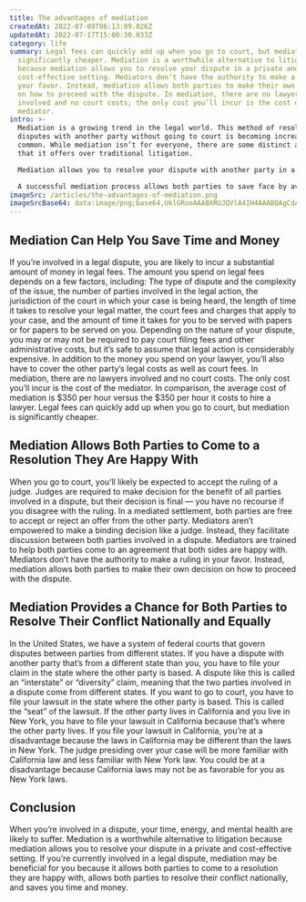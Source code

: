 ```yaml
---
title: The advantages of mediation
createdAt: 2022-07-09T06:13:09.026Z
updatedAt: 2022-07-17T15:00:30.033Z
category: life
summary: Legal fees can quickly add up when you go to court, but mediation is
  significantly cheaper. Mediation is a worthwhile alternative to litigation
  because mediation allows you to resolve your dispute in a private and
  cost-effective setting. Mediators don’t have the authority to make a ruling in
  your favor. Instead, mediation allows both parties to make their own decision
  on how to proceed with the dispute. In mediation, there are no lawyers
  involved and no court costs; the only cost you’ll incur is the cost of the
  mediator.
intro: >-
  Mediation is a growing trend in the legal world. This method of resolving
  disputes with another party without going to court is becoming increasingly
  common. While mediation isn’t for everyone, there are some distinct advantages
  that it offers over traditional litigation.

  Mediation allows you to resolve your dispute with another party in a private and confidential setting that’s neutral and objective. In mediation, a neutral third-party mediator facilitates discussions between the two parties involved in an irreconcilable dispute. Mediators do not take sides; they remain neutral while guiding the discussion toward a resolution that both parties can accept. 

  A successful mediation process allows both parties to save face by avoiding public disclosure of their personal information or confidential information about their business dealings. A mediated settlement is binding and requires no further action from either party after reaching an agreement. If you’re currently involved in a legal dispute, here are three reasons why mediation may be beneficial for you:
imageSrc: /articles/the-advantages-of-mediation.png
imageSrcBase64: data:image/png;base64,UklGRooAAABXRUJQVlA4IH4AAABQAgCdASoKAAoAAUAmJbACdAYr78Mv04wyNwAA/p41vhr/MUpC3tJQ/ETtR/SCMoWT/4Yb9qGJ/05vD29ANL8iO2+ulbANUMJu7eAwhKTKdPewFCluh4/wirqptaAriELHFHQxf/Ire6L+P+P/u1JRLwW/2U6pz8f+Tft0AAA=
---
```


## Mediation Can Help You Save Time and Money

If you’re involved in a legal dispute, you are likely to incur a substantial amount of money in legal fees. The amount you spend on legal fees depends on a few factors, including: The type of dispute and the complexity of the issue, the number of parties involved in the legal action, the jurisdiction of the court in which your case is being heard, the length of time it takes to resolve your legal matter, the court fees and charges that apply to your case, and the amount of time it takes for you to be served with papers or for papers to be served on you.
Depending on the nature of your dispute, you may or may not be required to pay court filing fees and other administrative costs, but it’s safe to assume that legal action is considerably expensive. In addition to the money you spend on your lawyer, you’ll also have to cover the other party’s legal costs as well as court fees. In mediation, there are no lawyers involved and no court costs. The only cost you’ll incur is the cost of the mediator. In comparison, the average cost of mediation is $350 per hour versus the $350 per hour it costs to hire a lawyer. Legal fees can quickly add up when you go to court, but mediation is significantly cheaper.

## Mediation Allows Both Parties to Come to a Resolution They Are Happy With

When you go to court, you’ll likely be expected to accept the ruling of a judge. Judges are required to make decision for the benefit of all parties involved in a dispute, but their decision is final — you have no recourse if you disagree with the ruling. In a mediated settlement, both parties are free to accept or reject an offer from the other party. Mediators aren’t empowered to make a binding decision like a judge. Instead, they facilitate discussion between both parties involved in a dispute. Mediators are trained to help both parties come to an agreement that both sides are happy with. Mediators don’t have the authority to make a ruling in your favor. Instead, mediation allows both parties to make their own decision on how to proceed with the dispute.

## Mediation Provides a Chance for Both Parties to Resolve Their Conflict Nationally and Equally

In the United States, we have a system of federal courts that govern disputes between parties from different states. If you have a dispute with another party that’s from a different state than you, you have to file your claim in the state where the other party is based. A dispute like this is called an “interstate” or “diversity” claim, meaning that the two parties involved in a dispute come from different states. If you want to go to court, you have to file your lawsuit in the state where the other party is based. This is called the “seat” of the lawsuit. If the other party lives in California and you live in New York, you have to file your lawsuit in California because that’s where the other party lives. If you file your lawsuit in California, you’re at a disadvantage because the laws in California may be different than the laws in New York. The judge presiding over your case will be more familiar with California law and less familiar with New York law. You could be at a disadvantage because California laws may not be as favorable for you as New York laws.

## Conclusion

When you’re involved in a dispute, your time, energy, and mental health are likely to suffer. Mediation is a worthwhile alternative to litigation because mediation allows you to resolve your dispute in a private and cost-effective setting.
If you’re currently involved in a legal dispute, mediation may be beneficial for you because it allows both parties to come to a resolution they are happy with, allows both parties to resolve their conflict nationally, and saves you time and money.
